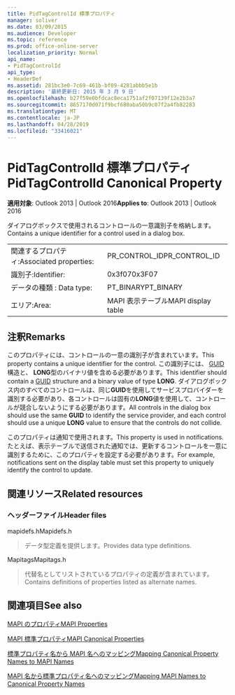 ```yaml
---
title: PidTagControlId 標準プロパティ
manager: soliver
ms.date: 03/09/2015
ms.audience: Developer
ms.topic: reference
ms.prod: office-online-server
localization_priority: Normal
api_name:
- PidTagControlId
api_type:
- HeaderDef
ms.assetid: 281bc3e0-7c69-461b-bf09-4281abbb5e1b
description: '最終更新日: 2015 年 3 月 9 日'
ms.openlocfilehash: b27f59e0bfdcac8eca1751af2f07139f12e2b3a7
ms.sourcegitcommit: 8657170d071f9bcf680aba50b9c07f2a4fb82283
ms.translationtype: MT
ms.contentlocale: ja-JP
ms.lasthandoff: 04/28/2019
ms.locfileid: "33416021"
---
```

# <a name="pidtagcontrolid-canonical-property"></a><span data-ttu-id="43d8d-103">PidTagControlId 標準プロパティ</span><span class="sxs-lookup"><span data-stu-id="43d8d-103">PidTagControlId Canonical Property</span></span>

  
  
<span data-ttu-id="43d8d-104">**適用対象**: Outlook 2013 | Outlook 2016</span><span class="sxs-lookup"><span data-stu-id="43d8d-104">**Applies to**: Outlook 2013 | Outlook 2016</span></span> 
  
<span data-ttu-id="43d8d-105">ダイアログボックスで使用されるコントロールの一意識別子を格納します。</span><span class="sxs-lookup"><span data-stu-id="43d8d-105">Contains a unique identifier for a control used in a dialog box.</span></span> 
  
|||
|:-----|:-----|
|<span data-ttu-id="43d8d-106">関連するプロパティ:</span><span class="sxs-lookup"><span data-stu-id="43d8d-106">Associated properties:</span></span>  <br/> |<span data-ttu-id="43d8d-107">PR_CONTROL_ID</span><span class="sxs-lookup"><span data-stu-id="43d8d-107">PR_CONTROL_ID</span></span>  <br/> |
|<span data-ttu-id="43d8d-108">識別子:</span><span class="sxs-lookup"><span data-stu-id="43d8d-108">Identifier:</span></span>  <br/> |<span data-ttu-id="43d8d-109">0x3f07</span><span class="sxs-lookup"><span data-stu-id="43d8d-109">0x3F07</span></span>  <br/> |
|<span data-ttu-id="43d8d-110">データの種類 : </span><span class="sxs-lookup"><span data-stu-id="43d8d-110">Data type:</span></span>  <br/> |<span data-ttu-id="43d8d-111">PT_BINARY</span><span class="sxs-lookup"><span data-stu-id="43d8d-111">PT_BINARY</span></span>  <br/> |
|<span data-ttu-id="43d8d-112">エリア:</span><span class="sxs-lookup"><span data-stu-id="43d8d-112">Area:</span></span>  <br/> |<span data-ttu-id="43d8d-113">MAPI 表示テーブル</span><span class="sxs-lookup"><span data-stu-id="43d8d-113">MAPI display table</span></span>  <br/> |
   
## <a name="remarks"></a><span data-ttu-id="43d8d-114">注釈</span><span class="sxs-lookup"><span data-stu-id="43d8d-114">Remarks</span></span>

<span data-ttu-id="43d8d-115">このプロパティには、コントロールの一意の識別子が含まれています。</span><span class="sxs-lookup"><span data-stu-id="43d8d-115">This property contains a unique identifier for the control.</span></span> <span data-ttu-id="43d8d-116">この識別子には、 [GUID](guid.md)構造と、 **LONG**型のバイナリ値を含める必要があります。</span><span class="sxs-lookup"><span data-stu-id="43d8d-116">This identifier should contain a [GUID](guid.md) structure and a binary value of type **LONG**.</span></span> <span data-ttu-id="43d8d-117">ダイアログボックス内のすべてのコントロールは、同じ**GUID**を使用してサービスプロバイダーを識別する必要があり、各コントロールは固有の**LONG**値を使用して、コントロールが競合しないようにする必要があります。</span><span class="sxs-lookup"><span data-stu-id="43d8d-117">All controls in the dialog box should use the same **GUID** to identify the service provider, and each control should use a unique **LONG** value to ensure that the controls do not collide.</span></span> 
  
<span data-ttu-id="43d8d-118">このプロパティは通知で使用されます。</span><span class="sxs-lookup"><span data-stu-id="43d8d-118">This property is used in notifications.</span></span> <span data-ttu-id="43d8d-119">たとえば、表示テーブルで送信された通知では、更新するコントロールを一意に識別するために、このプロパティを設定する必要があります。</span><span class="sxs-lookup"><span data-stu-id="43d8d-119">For example, notifications sent on the display table must set this property to uniquely identify the control to update.</span></span> 
  
## <a name="related-resources"></a><span data-ttu-id="43d8d-120">関連リソース</span><span class="sxs-lookup"><span data-stu-id="43d8d-120">Related resources</span></span>

### <a name="header-files"></a><span data-ttu-id="43d8d-121">ヘッダーファイル</span><span class="sxs-lookup"><span data-stu-id="43d8d-121">Header files</span></span>

<span data-ttu-id="43d8d-122">mapidefs.h</span><span class="sxs-lookup"><span data-stu-id="43d8d-122">Mapidefs.h</span></span>
  
> <span data-ttu-id="43d8d-123">データ型定義を提供します。</span><span class="sxs-lookup"><span data-stu-id="43d8d-123">Provides data type definitions.</span></span>
    
<span data-ttu-id="43d8d-124">Mapitags</span><span class="sxs-lookup"><span data-stu-id="43d8d-124">Mapitags.h</span></span>
  
> <span data-ttu-id="43d8d-125">代替名としてリストされているプロパティの定義が含まれています。</span><span class="sxs-lookup"><span data-stu-id="43d8d-125">Contains definitions of properties listed as alternate names.</span></span>
    
## <a name="see-also"></a><span data-ttu-id="43d8d-126">関連項目</span><span class="sxs-lookup"><span data-stu-id="43d8d-126">See also</span></span>



[<span data-ttu-id="43d8d-127">MAPI のプロパティ</span><span class="sxs-lookup"><span data-stu-id="43d8d-127">MAPI Properties</span></span>](mapi-properties.md)
  
[<span data-ttu-id="43d8d-128">MAPI 標準プロパティ</span><span class="sxs-lookup"><span data-stu-id="43d8d-128">MAPI Canonical Properties</span></span>](mapi-canonical-properties.md)
  
[<span data-ttu-id="43d8d-129">標準プロパティ名から MAPI 名へのマッピング</span><span class="sxs-lookup"><span data-stu-id="43d8d-129">Mapping Canonical Property Names to MAPI Names</span></span>](mapping-canonical-property-names-to-mapi-names.md)
  
[<span data-ttu-id="43d8d-130">MAPI 名から標準プロパティ名へのマッピング</span><span class="sxs-lookup"><span data-stu-id="43d8d-130">Mapping MAPI Names to Canonical Property Names</span></span>](mapping-mapi-names-to-canonical-property-names.md)

